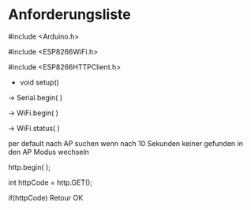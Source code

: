 # Anforderungsliste

#include <Arduino.h>

#include <ESP8266WiFi.h>

#include <ESP8266HTTPClient.h>



 * void setup()

-> Serial.begin( ) 

 -> WiFi.begin( ) 

 -> WiFi.status( ) 


per default nach AP suchen wenn nach 10 Sekunden keiner gefunden in den AP Modus wechseln



http.begin( );

int httpCode = http.GET();

if(httpCode) Retour OK 




  
